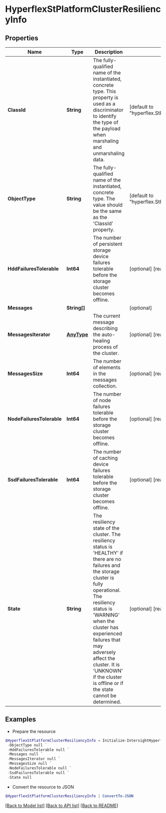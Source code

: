 # HyperflexStPlatformClusterResiliencyInfo
## Properties

Name | Type | Description | Notes
------------ | ------------- | ------------- | -------------
**ClassId** | **String** | The fully-qualified name of the instantiated, concrete type. This property is used as a discriminator to identify the type of the payload when marshaling and unmarshaling data. | [default to "hyperflex.StPlatformClusterResiliencyInfo"]
**ObjectType** | **String** | The fully-qualified name of the instantiated, concrete type. The value should be the same as the &#39;ClassId&#39; property. | [default to "hyperflex.StPlatformClusterResiliencyInfo"]
**HddFailuresTolerable** | **Int64** | The number of persistent storage device failures tolerable before the storage cluster becomes offline. | [optional] [readonly] 
**Messages** | **String[]** |  | [optional] 
**MessagesIterator** | [**AnyType**](.md) | The current message describing the auto-healing process of the cluster. | [optional] [readonly] 
**MessagesSize** | **Int64** | The number of elements in the messages collection. | [optional] [readonly] 
**NodeFailuresTolerable** | **Int64** | The number of node failures tolerable before the storage cluster becomes offline. | [optional] [readonly] 
**SsdFailuresTolerable** | **Int64** | The number of caching device failures tolerable before the storage cluster becomes offline. | [optional] [readonly] 
**State** | **String** | The resiliency state of the cluster. The resiliency status is &#39;HEALTHY&#39; if there are no failures and the storage cluster is fully operational. The resiliency status is &#39;WARNING&#39; when the cluster has experienced failures that may adversely affect the cluster. It is &#39;UNKNOWN&#39; if the cluster is offline or if the state cannot be determined. | [optional] [readonly] 

## Examples

- Prepare the resource
```powershell
$HyperflexStPlatformClusterResiliencyInfo = Initialize-IntersightHyperflexStPlatformClusterResiliencyInfo  -ClassId null `
 -ObjectType null `
 -HddFailuresTolerable null `
 -Messages null `
 -MessagesIterator null `
 -MessagesSize null `
 -NodeFailuresTolerable null `
 -SsdFailuresTolerable null `
 -State null
```

- Convert the resource to JSON
```powershell
$HyperflexStPlatformClusterResiliencyInfo | ConvertTo-JSON
```

[[Back to Model list]](../README.md#documentation-for-models) [[Back to API list]](../README.md#documentation-for-api-endpoints) [[Back to README]](../README.md)

